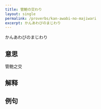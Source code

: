 ```yaml
---
title: 管鮑の交わり
layout: single
permalink: /proverbs/kan-awabi-no-majiwari
excerpt: かんあわびのまじわり
---
```


かんあわびのまじわり

## 意思

管鲍之交

## 解释

## 例句

